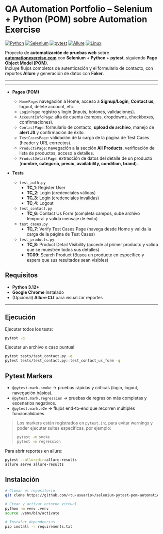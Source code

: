 # QA Automation Portfolio – Selenium + Python (POM) sobre Automation Exercise

[![Python](https://img.shields.io/badge/Python-3.12+-blue)]()
[![Selenium](https://img.shields.io/badge/Selenium-WebDriver-green)]()
[![pytest](https://img.shields.io/badge/pytest-8.x-yellow)]()
[![Allure](https://img.shields.io/badge/Allure-Report-orange)]()
[![Linux](https://img.shields.io/badge/OS-Linux-grey)]()

Proyecto de **automatización de pruebas web** sobre **[automationexercise.com](https://automationexercise.com/)** con **Selenium + Python + pytest**, siguiendo **Page Object Model (POM)**.  
Incluye flujos completos de autenticación y el formulario de contacto, con reportes **Allure** y generación de datos con **Faker**.

---
---


- **Pages (POM)**
  - `HomePage`: navegación a Home, acceso a **Signup/Login**, **Contact us**, logout, delete account, etc.
  - `LoginPage`: registro y login (inputs, botones, validaciones).
  - `AccountInfoPage`: alta de cuenta (campos, dropdowns, checkboxes, confirmaciones).
  - `ContactPage`: formulario de contacto, **upload de archivo**, manejo de **alert JS** y confirmación de éxito.
  - `TestCasesPage`: validación de la carga de la página de Test Cases (header y URL correctos).
  - `ProductsPage`: navegación a la sección **All Products**, verificación de lista de productos, acceso a detalles.
  - `ProductDetailPage`: extracción de datos del detalle de un producto (**nombre, categoría, precio, availability, condition, brand**).

- **Tests**
  - `test_auth.py`  
    - **TC_1**: Register User  
    - **TC_2**: Login (credenciales válidas)  
    - **TC_3**: Login (credenciales inválidas)  
    - **TC_4**: Logout
  - `test_contact.py`  
    - **TC_6**: Contact Us Form (completa campos, sube archivo temporal y valida mensaje de éxito)
  - `test_cases.py`
    - **TC_7**: Verify Test Cases Page (navega desde Home y valida la carga de la página de Test Cases)
  - `test_products.py`
    - **TC_8**: Product Detail Visibility (accede al primer producto y valida que se muestren todos sus detalles)
    - **TC09**: Search Product (Busca un producto en específico y espera que sus resultados sean visibles)
## Requisitos

- **Python 3.12+**
- **Google Chrome** instalado
- (Opcional) **Allure CLI** para visualizar reportes

---






## Ejecución

Ejecutar todos los tests:
```bash
pytest -q
```

Ejecutar un archivo o caso puntual:
```bash
pytest tests/test_contact.py -q
pytest tests/test_contact.py::test_contact_us_form -q
```

## Pytest Markers
- `@pytest.mark.smoke` → pruebas rápidas y críticas (login, logout, navegación básica).  
- `@pytest.mark.regression` → pruebas de regresión más completas y escenarios negativos.  
- `@pytest.mark.e2e` → flujos end-to-end que recorren múltiples funcionalidades.  

> Los markers están registrados en `pytest.ini` para evitar warnings y poder ejecutar suites específicas, por ejemplo:
> ```bash
> pytest -m smoke
> pytest -m regression
> ```


Para abrir reportes en allure:
```bash
pytest --alluredir=allure-results
allure serve allure-results
```


## Instalación

```bash
# Clonar el repositorio
git clone https://github.com/<tu-usuario>/selenium-pytest-pom-automation-exercise.git

# Crear y activar entorno virtual
python -m venv .venv
source .venv/bin/activate

# Instalar dependencias
pip install -r requirements.txt
